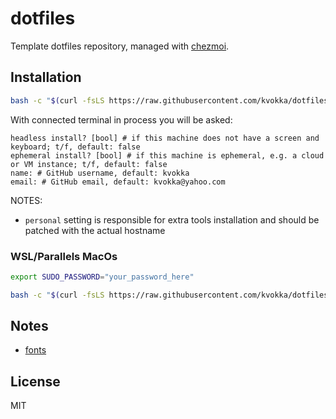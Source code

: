 # dotfiles

Template dotfiles repository, managed with [chezmoi](https://chezmoi.io/).

## Installation

```bash
bash -c "$(curl -fsLS https://raw.githubusercontent.com/kvokka/dotfiles/refs/heads/master/bootstrap.sh)"
```

With connected terminal in process you will be asked:

```plaintext
headless install? [bool] # if this machine does not have a screen and keyboard; t/f, default: false
ephemeral install? [bool] # if this machine is ephemeral, e.g. a cloud or VM instance; t/f, default: false
name: # GitHub username, default: kvokka
email: # GitHub email, default: kvokka@yahoo.com
```

NOTES:

* `personal` setting is responsible for extra tools installation and should be patched
with the actual hostname

### WSL/Parallels MacOs

```bash
export SUDO_PASSWORD="your_password_here"

bash -c "$(curl -fsLS https://raw.githubusercontent.com/kvokka/dotfiles/refs/heads/master/bootstrap.sh)"
```

## Notes

* [fonts](https://github.com/romkatv/powerlevel10k#meslo-nerd-font-patched-for-powerlevel10k)

## License

MIT
